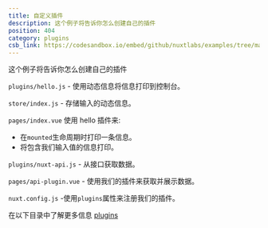 ```yaml
---
title: 自定义插件
description: 这个例子将告诉你怎么创建自己的插件
position: 404
category: plugins
csb_link: https://codesandbox.io/embed/github/nuxtlabs/examples/tree/master/plugins/custom-plugins?fontsize=14&hidenavigation=1&module=%2Fplugins%2Fnuxt-api.js&theme=dark&view=editor
---
```


这个例子将告诉你怎么创建自己的插件

<example-intro></example-intro>

`plugins/hello.js` - 使用动态信息将信息打印到控制台。

`store/index.js` - 存储输入的动态信息。

`pages/index.vue` 使用 hello 插件来:

- 在`mounted`生命周期时打印一条信息。
- 将包含我们输入值的信息打印。

`plugins/nuxt-api.js` - 从接口获取数据。

`pages/api-plugin.vue` - 使用我们的插件来获取并展示数据。

`nuxt.config.js` -使用`plugins`属性来注册我们的插件。

<base-alert type="next">

在以下目录中了解更多信息 [plugins](/docs/2.x/directory-structure/plugins#inject-in-root--context)

</base-alert>

<code-sandbox :src="csb_link"></code-sandbox>
